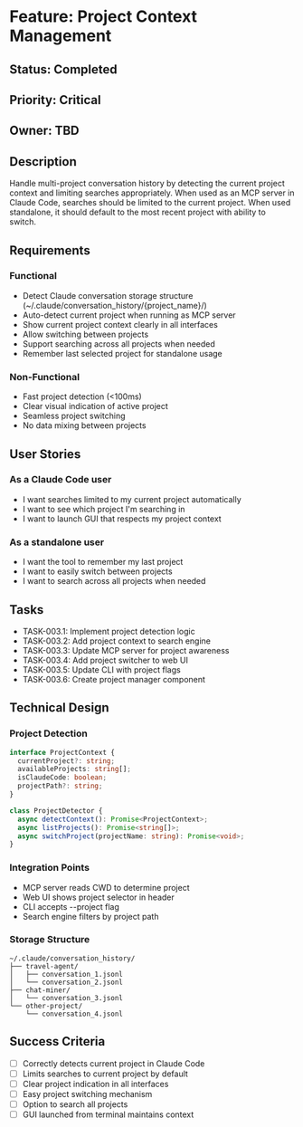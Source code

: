 # Feature: Project Context Management

## Status: Completed
## Priority: Critical
## Owner: TBD

## Description
Handle multi-project conversation history by detecting the current project context and limiting searches appropriately. When used as an MCP server in Claude Code, searches should be limited to the current project. When used standalone, it should default to the most recent project with ability to switch.

## Requirements

### Functional
- Detect Claude conversation storage structure (~/.claude/conversation_history/{project_name}/)
- Auto-detect current project when running as MCP server
- Show current project context clearly in all interfaces
- Allow switching between projects
- Support searching across all projects when needed
- Remember last selected project for standalone usage

### Non-Functional
- Fast project detection (<100ms)
- Clear visual indication of active project
- Seamless project switching
- No data mixing between projects

## User Stories

### As a Claude Code user
- I want searches limited to my current project automatically
- I want to see which project I'm searching in
- I want to launch GUI that respects my project context

### As a standalone user
- I want the tool to remember my last project
- I want to easily switch between projects
- I want to search across all projects when needed

## Tasks
- TASK-003.1: Implement project detection logic
- TASK-003.2: Add project context to search engine
- TASK-003.3: Update MCP server for project awareness
- TASK-003.4: Add project switcher to web UI
- TASK-003.5: Update CLI with project flags
- TASK-003.6: Create project manager component

## Technical Design

### Project Detection
```typescript
interface ProjectContext {
  currentProject?: string;
  availableProjects: string[];
  isClaudeCode: boolean;
  projectPath?: string;
}

class ProjectDetector {
  async detectContext(): Promise<ProjectContext>;
  async listProjects(): Promise<string[]>;
  async switchProject(projectName: string): Promise<void>;
}
```

### Integration Points
- MCP server reads CWD to determine project
- Web UI shows project selector in header
- CLI accepts --project flag
- Search engine filters by project path

### Storage Structure
```
~/.claude/conversation_history/
├── travel-agent/
│   ├── conversation_1.jsonl
│   └── conversation_2.jsonl
├── chat-miner/
│   └── conversation_3.jsonl
└── other-project/
    └── conversation_4.jsonl
```

## Success Criteria
- [ ] Correctly detects current project in Claude Code
- [ ] Limits searches to current project by default
- [ ] Clear project indication in all interfaces
- [ ] Easy project switching mechanism
- [ ] Option to search all projects
- [ ] GUI launched from terminal maintains context